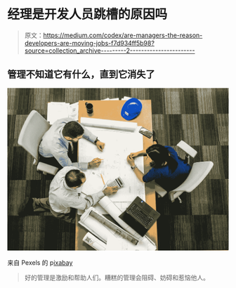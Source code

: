 # 经理是开发人员跳槽的原因吗

> 原文：<https://medium.com/codex/are-managers-the-reason-developers-are-moving-jobs-f7d934ff5b98?source=collection_archive---------2----------------------->

## 管理不知道它有什么，直到它消失了

![](img/0ea591ce2bb46e801a98593897b3ab7a.png)

来自 Pexels 的 p[ixabay](https://www.pexels.com/photo/three-people-sitting-beside-table-416405/)

> 好的管理是激励和帮助人们。糟糕的管理会阻碍、妨碍和惹恼他人。